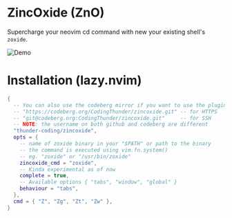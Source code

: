 # ZincOxide (ZnO)

Supercharge your neovim cd command with new your existing shell's `zoxide`.

![Demo](demo.gif)

# Installation (lazy.nvim)

```lua
{
  -- You can also use the codeberg mirror if you want to use the plugin without relying on GitHub
  -- "https://codeberg.org/CodingThunder/zincoxide.git" -- for HTTPS
  -- "git@codeberg.org:CodingThunder/zincoxide.git"     -- for SSH
  -- NOTE: the username on both github and codeberg are different
  "thunder-coding/zincoxide",
  opts = {
    -- name of zoxide binary in your "$PATH" or path to the binary
    -- the command is executed using vim.fn.system()
    -- eg. "zoxide" or "/usr/bin/zoxide"
    zincoxide_cmd = "zoxide",
    -- Kinda experimental as of now
    complete = true,
    -- Available options { "tabs", "window", "global" }
    behaviour = "tabs",
  },
  cmd = { "Z", "Zg", "Zt", "Zw" },
}
```
